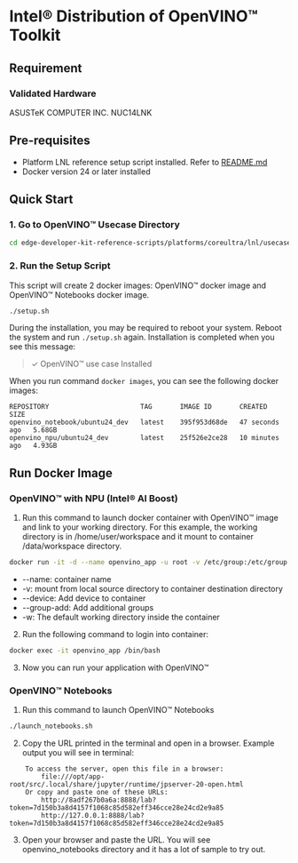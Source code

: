 # Intel® Distribution of OpenVINO™ Toolkit

## Requirement
### Validated Hardware
ASUSTeK COMPUTER INC. NUC14LNK

## Pre-requisites
- Platform LNL reference setup script installed. Refer to [README.md](../../README.md) 
- Docker version 24 or later installed

## Quick Start
### 1. Go to OpenVINO™ Usecase Directory
```bash
cd edge-developer-kit-reference-scripts/platforms/coreultra/lnl/usecases/openvino
```

### 2. Run the Setup Script
This script will create 2 docker images: OpenVINO™ docker image and OpenVINO™ Notebooks docker image.
```bash
./setup.sh
```
During the installation, you may be required to reboot your system. Reboot the system and run `./setup.sh` again. Installation is completed when you see this message:
> ✓ OpenVINO™ use case Installed

When you run command `docker images`, you can see the following docker images:
```
REPOSITORY                       TAG       IMAGE ID       CREATED          SIZE
openvino_notebook/ubuntu24_dev   latest    395f953d68de   47 seconds ago   5.68GB
openvino_npu/ubuntu24_dev        latest    25f526e2ce28   10 minutes ago   4.93GB

```

## Run Docker Image
### OpenVINO™ with NPU (Intel® AI Boost)
1. Run this command to launch docker container with OpenVINO™ image and link to your working directory. For this example, the working directory is in /home/user/workspace and it mount to container /data/workspace directory.

```bash
docker run -it -d --name openvino_app -u root -v /etc/group:/etc/group --device=/dev/dri --device=/dev/accel --group-add=$(stat -c "%g" /dev/dri/render* | head -n 1) -v /usr/bin:/usr/bin -v /home/user/workspace:/data/workspace -w /data/workspace openvino_npu/ubuntu24_dev:latest
```

- --name: container name
- -v: mount from local source directory to container destination directory
- --device: Add device to container
- --group-add: Add additional groups
- -w: The default working directory inside the container

2. Run the following command to login into container:
```bash
docker exec -it openvino_app /bin/bash
```

3. Now you can run your application with OpenVINO™

### OpenVINO™ Notebooks
1. Run this command to launch OpenVINO™ Notebooks
```bash
./launch_notebooks.sh
```
2. Copy the URL printed in the terminal and open in a browser. Example output you will see in terminal:
```
    To access the server, open this file in a browser:
        file:///opt/app-root/src/.local/share/jupyter/runtime/jpserver-20-open.html
    Or copy and paste one of these URLs:
        http://8adf267b0a6a:8888/lab?token=7d150b3a8d4157f1068c85d582eff346cce28e24cd2e9a85
        http://127.0.0.1:8888/lab?token=7d150b3a8d4157f1068c85d582eff346cce28e24cd2e9a85
```
3. Open your browser and paste the URL. You will see openvino_notebooks directory and it has a lot of sample to try out.
